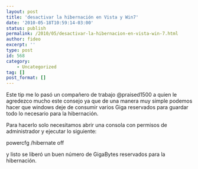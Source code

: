 ```yaml
---
layout: post
title: 'desactivar la hibernación en Vista y Win7'
date: '2010-05-18T10:59:14-03:00'
status: publish
permalink: /2010/05/desactivar-la-hibernacion-en-vista-win-7.html
author: fideo
excerpt: ''
type: post
id: 568
category:
    - Uncategorized
tag: []
post_format: []
---
```

Este tip me lo pasó un compañero de trabajo @praised1500 a quien le agredezco mucho este consejo ya que de una manera muy simple podemos hacer que windows deje de consumir varios Giga reservados para guardar todo lo necesario para la hibernación.

Para hacerlo solo necesitamos abrir una consola con permisos de administrador y ejecutar lo siguiente:

powercfg /hibernate off

y listo se liberó un buen número de GigaBytes reservados para la hibernación.
